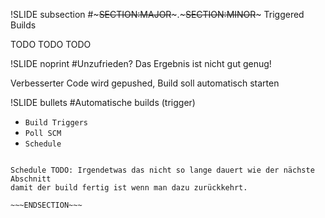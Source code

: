 !SLIDE subsection
#~~~SECTION:MAJOR~~~.~~~SECTION:MINOR~~~ Triggered Builds

TODO TODO TODO

!SLIDE noprint
#Unzufrieden?
Das Ergebnis ist nicht gut genug!

Verbesserter Code wird gepushed, Build soll automatisch starten


!SLIDE bullets
#Automatische builds (trigger)
* `Build Triggers`
* `Poll SCM`
* `Schedule`

~~~SECTION:notes~~~

Schedule TODO: Irgendetwas das nicht so lange dauert wie der nächste Abschnitt
damit der build fertig ist wenn man dazu zurückkehrt.

~~~ENDSECTION~~~

